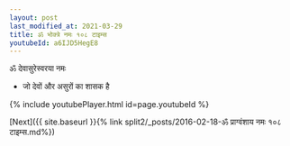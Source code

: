 ```yaml
---
layout: post
last_modified_at: 2021-03-29
title: ॐ भोक्त्रे नमः १०८ टाइम्स
youtubeId: a6IJD5HegE8
---
```

 
 
 ॐ देवासुरेस्वरया नमः  
 
 -  जो देवों और असुरों का शासक है 
 
  
 
  
 
 
 
 
 
 


{% include youtubePlayer.html id=page.youtubeId %}
 
[Next]({{ site.baseurl }}{% link  split2/_posts/2016-02-18-ॐ प्राग्वंशाय नमः १०८ टाइम्स.md%})
 
